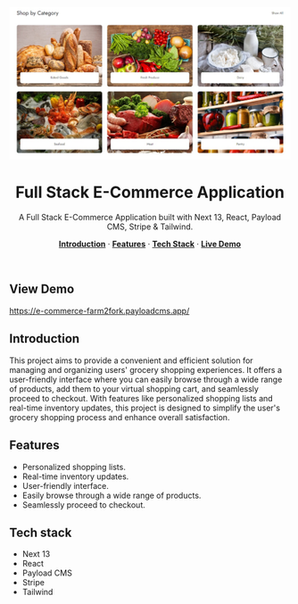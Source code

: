 
<p align="center">
    <img alt="typing test screenshot" src="https://github.com/Vargriym/ee-commerce/blob/main/portfolio-project-pic.jpg">
    <h1 align="center">Full Stack E-Commerce Application</h1>
  </a>
</p>

<p align="center">
  A Full Stack E-Commerce Application built with Next 13, React, Payload CMS, Stripe & Tailwind.
</p>

<p align="center">
  <a href="#Introduction"><strong>Introduction</strong></a> ·
    <a href="#Features"><strong>Features</strong></a> ·
  <a href="#Tech-Stack"><strong>Tech Stack</strong></a> ·
    <a href="#View-Demo"><strong>Live Demo</strong></a>

  
</p>

<br/>

## View Demo
https://e-commerce-farm2fork.payloadcms.app/

<!-- ABOUT THE PROJECT -->

## Introduction

This project aims to provide a convenient and efficient solution for managing and organizing users' grocery shopping experiences.
It offers a user-friendly interface where you can easily browse through a wide range of products, add them to your virtual shopping cart, and seamlessly proceed to checkout. With features like personalized shopping lists and real-time inventory updates, this project is designed to simplify the user's grocery shopping process and enhance overall satisfaction. 
## Features

- Personalized shopping lists.
- Real-time inventory updates.
- User-friendly interface.
- Easily browse through a wide range of products.
- Seamlessly proceed to checkout.

## Tech stack
- Next 13
- React
- Payload CMS
- Stripe
- Tailwind
